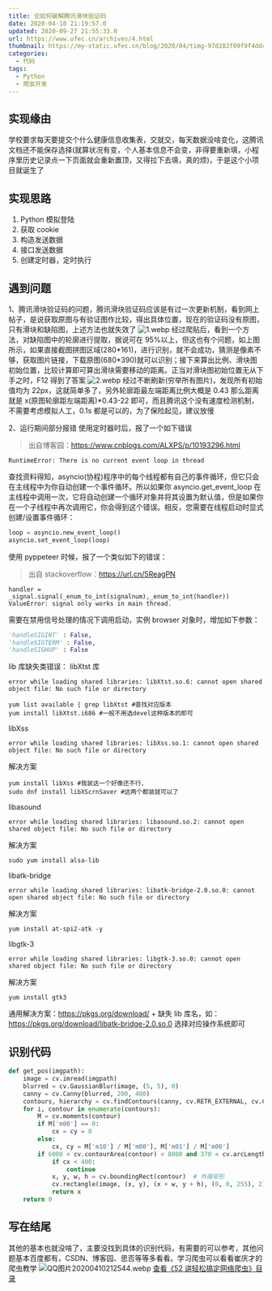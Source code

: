 ```yaml
---
title: 论如何破解腾讯滑块验证码
date: 2020-04-10 21:19:57.0
updated: 2020-09-27 21:55:33.0
url: https://www.ufec.cn/archives/4.html
thumbnail: https://my-static.ufec.cn/blog/2020/04/timg-97d283f09f9f4ddc896ea6ea715b2380.webp
categories:
  - 代码
tags:
  - Python
  - 爬虫开发
---
```


## 实现缘由

学校要求每天要提交个什么健康信息收集表，交就交，每天数据没啥变化，这腾讯文档还不能保存选择(就算状况有变，个人基本信息不会变，非得要重新填，小程序里历史记录点一下页面就会重新置顶，又得拉下去填，真的烦)，于是这个小项目就诞生了

## 实现思路

1. Python 模拟登陆
2. 获取 cookie
3. 构造发送数据
4. 接口发送数据
5. 创建定时器，定时执行

## 遇到问题

1、腾讯滑块验证码的问题，腾讯滑块验证码应该是有过一次更新机制，看到网上帖子，是说获取原图与有验证图作比较，得出具体位置，现在的验证码没有原图，只有滑块和缺陷图，上述方法也就失效了
![1.webp](https://my-static.ufec.cn/blog/2020/04/1-e28afb66208e459cbefe48bde63417ea.webp)
经过爬贴后，看到一个方法，对缺陷图中的轮廓进行提取，据说可在 95%以上，但这也有个问题，如上图所示，如果直接截图拼图区域(280\*161)，进行识别，就不会成功，猜测是像素不够，获取图片链接，下载原图(680\*390)就可以识别；接下来算出比例、滑块图初始位置，比较计算即可算出滑块需要移动的距离。正当对滑块图初始位置无从下手之时，F12 得到了答案
![2.webp](https://my-static.ufec.cn/blog/2020/04/2-0cb97a573fb54bb19510e2a3ff97abce.webp)
经过不断刷新(穷举所有图片)，发现所有初始值均为 22px，这就简单多了，另外轮廓距最左端距离比例大概是 0.43
那么距离就是 x(原图轮廓距左端距离)\*0.43-22 即可，而且腾讯这个没有速度检测机制，不需要考虑模拟人工，0.1s 都是可以的，为了保险起见，建议放慢

2、运行期间部分报错
使用定时器时后，报了一个如下错误

> 出自博客园：https://www.cnblogs.com/ALXPS/p/10193296.html

```
RuntimeError: There is no current event loop in thread
```

查找资料得知，asyncio(协程)程序中的每个线程都有自己的事件循环，但它只会在主线程中为你自动创建一个事件循环。所以如果你 asyncio.get_event_loop 在主线程中调用一次，它将自动创建一个循环对象并将其设置为默认值，但是如果你在一个子线程中再次调用它，你会得到这个错误。相反，您需要在线程启动时显式创建/设置事件循环：

```python
loop = asyncio.new_event_loop()
asyncio.set_event_loop(loop)
```

使用 pyppeteer 时候，报了一个类似如下的错误：

> 出自 stackoverflow：https://url.cn/5ReagPN

```
handler = _signal.signal(_enum_to_int(signalnum),_enum_to_int(handler))
ValueError: signal only works in main thread.
```

需要在禁用信号处理的情况下调用启动，实例 browser 对象时，增加如下参数：

```python
'handleSIGINT' : False,
'handleSIGTERM' : False,
'handleSIGHUP' : False
```

lib 库缺失类错误：
libXtst 库

```
error while loading shared libraries: libXtst.so.6: cannot open shared object file: No such file or directory
```

```shell
yum list available | grep libXtst #查找对应版本
yum install libXtst.i686 #一般不用选devel这种版本的即可
```

libXss

```
error while loading shared libraries: libXss.so.1: cannot open shared object file: No such file or directory
```

解决方案

```
yum install libXss #我装这一个好像还不行，
sudo dnf install libXScrnSaver #这两个都装就可以了
```

libasound

```
error while loading shared libraries: libasound.so.2: cannot open shared object file: No such file or directory
```

解决方案

```shell
sudo yum install alsa-lib
```

libatk-bridge

```shell
error while loading shared libraries: libatk-bridge-2.0.so.0: cannot open shared object file: No such file or directory
```

解决方案

```shell
yum install at-spi2-atk -y
```

libgtk-3

```shell
error while loading shared libraries: libgtk-3.so.0: cannot open shared object file: No such file or directory
```

解决方案

```shell
yum install gtk3
```

通用解决方案：https://pkgs.org/download/ + 缺失 lib 库名，如：
https://pkgs.org/download/libatk-bridge-2.0.so.0
选择对应操作系统即可

## 识别代码

```python
def get_pos(imgpath):
    image = cv.imread(imgpath)
    blurred = cv.GaussianBlur(image, (5, 5), 0)
    canny = cv.Canny(blurred, 200, 400)
    contours, hierarchy = cv.findContours(canny, cv.RETR_EXTERNAL, cv.CHAIN_APPROX_SIMPLE)
    for i, contour in enumerate(contours):
        M = cv.moments(contour)
        if M['m00'] == 0:
            cx = cy = 0
        else:
            cx, cy = M['m10'] / M['m00'], M['m01'] / M['m00']
        if 6000 < cv.contourArea(contour) < 8000 and 370 < cv.arcLength(contour, True) < 390:
            if cx < 400:
                continue
            x, y, w, h = cv.boundingRect(contour)  # 外接矩形
            cv.rectangle(image, (x, y), (x + w, y + h), (0, 0, 255), 2)
            return x
    return 0
```

## 写在结尾

其他的基本也就没啥了，主要没找到具体的识别代码，有需要的可以参考，其他问题基本百度都有，CSDN、博客园、思否等等多看看。学习爬虫可以看看崔庆才的爬虫教学
![QQ图片20200410212544.webp](https://my-static.ufec.cn/blog/2020/04/QQ%E5%9B%BE%E7%89%8720200410212544-76b9e06ce1ac4bc1a29b6f2c5e4f1b1d.webp)
[查看《52 讲轻松搞定网络爬虫》目录](https://kaiwu.lagou.com/course/courseInfo.htm?courseId=46)
